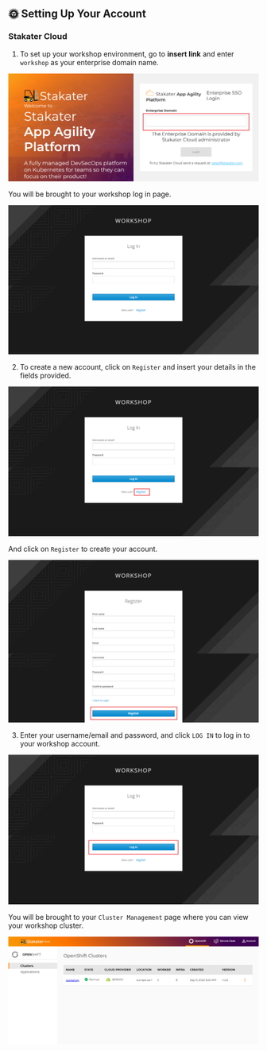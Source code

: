 ## 🌞 Setting Up Your Account

### Stakater Cloud

1. To set up your workshop environment, go to **insert link** and enter `workshop` as your enterprise domain name.



 ![login-page](./images/workshop-login.png)
 
 
 
 You will be brought to your workshop log in page.
 
 
 
 ![login-page2](./images/workshop-login2.png)
 
 
 
 2. To create a new account, click on `Register` and insert your details in the fields provided. 
 
 
 ![register-page](./images/workshop-register.png)
 

And click on `Register` to create your account.

![register-page2](./images/workshop-register2.png)


3.  Enter your username/email and password, and click `LOG IN` to log in to your workshop account.
 
 
 ![login-page2](./images/workshop-login3.png)
 
 
 You will be brought to your `Cluster Management` page where you can view your workshop cluster.



![cluster-page](./images/cluster-management-page.png)







  

  
  
 
 
 
 

